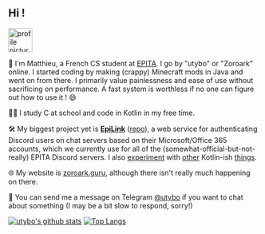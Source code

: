## Hi ! 

<img height="48" src="https://zoroark.guru/favicon.png" alt="profile picture">

:wave: I'm Matthieu, a French CS student at [EPITA](https://www.epita.fr/en/). I go by "utybo" or "Zoroark" online. I started coding by making (crappy) Minecraft mods in Java and went on from there. I primarily value painlessness and ease of use without sacrificing on performance. A fast system is worthless if no one can figure out how to use it ! :smile:

👨‍🎓 I study C at school and code in Kotlin in my free time.

🛠 My biggest project yet is **[EpiLink](https://epilink.zoroark.guru)** ([repo](https://github.com/EpiLink/EpiLink)), a web service for authenticating Discord users on chat servers based on their Microsoft/Office 365 accounts, which we currently use for all of the (somewhat-official-but-not-really) EPITA Discord servers. I also [experiment](https://github.com/utybo/Lixy) with [other](https://github.com/utybo/Pangoro) Kotlin-ish [things](https://github.com/utybo/ktor-rate-limit).

🌐 My website is [zoroark.guru](https://zoroark.guru), although there isn't really much happening on there.

💬 You can send me a message on Telegram [@utybo](https://t.me/utybo) if you want to chat about something (I may be a bit slow to respond, sorry!)


[![utybo's github stats](https://github-readme-stats.vercel.app/api?username=utybo&show_icons=true&theme=dark)](https://github.com/anuraghazra/github-readme-stats) [![Top Langs](https://github-readme-stats.vercel.app/api/top-langs/?username=utybo&layout=compact&theme=dark)](https://github.com/anuraghazra/github-readme-stats)
